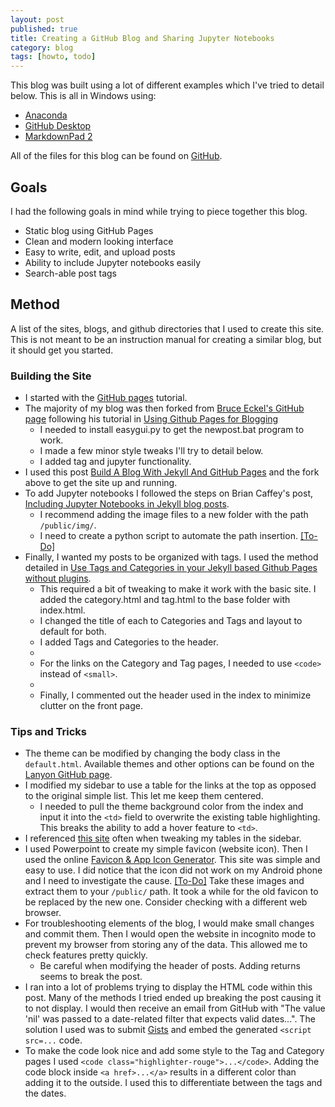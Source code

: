 ```yaml
---
layout: post
published: true
title: Creating a GitHub Blog and Sharing Jupyter Notebooks
category: blog
tags: [howto, todo]
---
```


This blog was built using a lot of different examples which I've tried to detail below.  This is all in Windows using:

* [Anaconda](https://www.continuum.io/downloads)
* [GitHub Desktop](https://desktop.github.com/)
* [MarkdownPad 2](http://markdownpad.com/)

All of the files for this blog can be found on [GitHub](http://www.github.com/stembl).

## Goals
I had the following goals in mind while trying to piece together this blog.

* Static blog using GitHub Pages
* Clean and modern looking interface
* Easy to write, edit, and upload posts
* Ability to include Jupyter notebooks easily
* Search-able post tags

## Method
A list of the sites, blogs, and github directories that I used to create this site. This is not meant to be an instruction manual for creating a similar blog, but it should get you started.

### Building the Site
* I started with the [GitHub pages](https://pages.github.com/) tutorial.
* The majority of my blog was then forked from [Bruce Eckel's GitHub page](https://github.com/BruceEckel/BruceEckel.github.io) following his tutorial in [Using Github Pages for Blogging](http://bruceeckel.github.io/2014/11/19/using-github-pages/)
	* I needed to install easygui.py to get the newpost.bat program to work.
	* I made a few minor style tweaks I'll try to detail below.
	* I added tag and jupyter functionality.
* I used this post [Build A Blog With Jekyll And GitHub Pages](https://www.smashingmagazine.com/2014/08/build-blog-jekyll-github-pages/) and the fork above to get the site up and running.
* To add Jupyter notebooks I followed the steps on Brian Caffey's post, [Including Jupyter Notebooks in Jekyll blog posts](http://briancaffey.github.io/2016/03/14/ipynb-with-jekyll.html).
	*  I recommend adding the image files to a new folder with the path `/public/img/`.
	*  I need to create a python script to automate the path insertion. [[To-Do]](/todo/)
*  Finally, I wanted my posts to be organized with tags.  I used the method detailed in [Use Tags and Categories in your Jekyll based Github Pages without plugins]( https://codinfox.github.io/dev/2015/03/06/use-tags-and-categories-in-your-jekyll-based-github-pages/).
	*  This required a bit of tweaking to make it work with the basic site. I added the category.html and tag.html to the base folder with index.html.
	*  I changed the title of each to Categories and Tags and layout to default for both.
	*  I added Tags and Categories to the header.
	*  <script src="https://gist.github.com/stembl/2cec025eaf3739508bbbd44b67e05250.js"></script>
	* For the links on the Category and Tag pages, I needed to use `<code>` instead of `<small>`.
	* <script src="https://gist.github.com/stembl/b3e10eb14fbaf0429a4b831889ec6c48.js"></script>
	* Finally, I commented out the header used in the index to minimize clutter on the front page.


### Tips and Tricks
* The theme can be modified by changing the body class in the `default.html`. Available themes and other options can be found on the [Lanyon GitHub page](https://github.com/poole/lanyon).
* I modified my sidebar to use a table for the links at the top as opposed to the original simple list.  This let me keep them centered.
	* I needed to pull the theme background color from the index and input it into the `<td>` field to overwrite the existing table highlighting.  This breaks the ability to add a hover feature to `<td>`.
* I referenced [this site](http://www.w3schools.com/css/css_table.asp) often when tweaking my tables in the sidebar.
* I used Powerpoint to create my simple favicon (website icon).  Then I used the online [Favicon & App Icon Generator](http://www.favicon-generator.org/). This site was simple and easy to use.  I did notice that the icon did not work on my Android phone and I need to investigate the cause. [[To-Do]](/todo/) Take these images and extract them to your `/public/` path.  It took a while for the old favicon to be replaced by the new one. Consider checking with a different web browser.
* For troubleshooting elements of the blog, I would make small changes and commit them.  Then I would open the website in incognito mode to prevent my browser from storing any of the data.  This allowed me to check features pretty quickly.
	* Be careful when modifying the header of posts. Adding returns seems to break the post.
* I ran into a lot of problems trying to display the HTML code within this post. Many of the methods I tried ended up breaking the post causing it to not display. I would then receive an email from GitHub with "The value 'nil' was passed to a date-related filter that expects valid dates...".  The solution I used was to submit [Gists](https://gist.github.com/) and embed the generated `<script src=...` code.
* To make the code look nice and add some style to the Tag and Category pages I used `<code class="highlighter-rouge">...</code>`. Adding the code block inside `<a href>...</a>`  results in a different color than adding it to the outside.  I used this to differentiate between the tags and the dates.
	